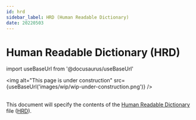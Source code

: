 ```yaml
---
id: hrd
sidebar_label: HRD (Human Readable Dictionary)
date: 20220503
---
```


# Human Readable Dictionary (HRD)

import useBaseUrl from '@docusaurus/useBaseUrl'

<img
  alt="This page is under construction"
  src={useBaseUrl('images/wip/wip-under-construction.png')}
/><br/><br/>

This document will specify the contents of the [Human Readable Dictionary](hrd@) file ([HRD](@)).
